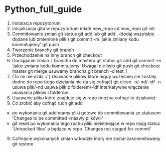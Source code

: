 # Python_full_guide

1. Instalacja repozytorium
2. Inicjalizacja gita w repozytorium
mkdir new_repo
cd new_repo
git init
3. Commitowanie zmian
git status
git add <file> lub git add . (dodaj wszytskie dodane lub zmienione pliki)
git commit -m 'jakie zmiany kodu kommitujemy'
git push
4. Tworzenie branchy
git branch <nazwa brancha>
5. Przechodzenie na inny branch
git checkout <nazwa brancha>
6. Dociąganie zmian z brancha do mastera
git status
git add <file>
git commit -m 'jakie zmiany kodu kommitujemy'
Uwaga! nie było git push
git checkout master
git merge <nazwa brancha>
usuwamy brancha
git branch -d test_1
7. (To mi nie dziła :/ ) Usuwanie plików które nigdy wcześniej nie zostały dodne do repo (tego działania nie da się cofnąć)
git clean -n/-nd/-idf
-n usuwa plik/-nd usuwa plik z folderem/-idf interkatywne włączenie usuwania plików i folderów
8. Usuwanie pliku które znajduje się w repo (można cofnąć to działanie)
9. Co zrobić aby cofnąć ruch git add <file>
- po wykonaniu git add <file> mamy pliki gotowe do commitowania ze statusem 'Changes to be committed <nazwy plików>'
- git reset
po wykonaniu tego ruchu pliki nieistniejące w repo mają status 'Untracked files' a będące w repo 'Changes not staged for commit'
9. Cofnięcie wykonanych zmian w kodzie który nie został zakommitowany
git restore <file>
